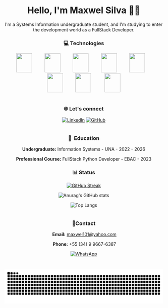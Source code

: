 <div align="center">

<h1>Hello, I'm Maxwel Silva 👋🏻</h1>
<p>
I'm a Systems Information undergraduate student, and I'm studying to enter the development world as a FullStack Developer.
</p>
<h3>💻 Technologies</h3>
<div style="display: inline-block"> 
         <img src="https://cdn.jsdelivr.net/gh/devicons/devicon@latest/icons/python/python-original.svg" height="60" width="50" /> 
         <img src="https://cdn.jsdelivr.net/gh/devicons/devicon@latest/icons/javascript/javascript-plain.svg" height="60" width="50" /> 
         <img src="https://cdn.jsdelivr.net/gh/devicons/devicon@latest/icons/typescript/typescript-original.svg" height="60" width="50" /> 
         <img src="https://cdn.jsdelivr.net/gh/devicons/devicon@latest/icons/html5/html5-original.svg" height="60" width="50" /> 
         <img src="https://cdn.jsdelivr.net/gh/devicons/devicon@latest/icons/css3/css3-original.svg" height="60" width="50" />    
         <img src="https://cdn.jsdelivr.net/gh/devicons/devicon@latest/icons/gulp/gulp-plain.svg" height="60" width="50" /> 
         <img src="https://cdn.jsdelivr.net/gh/devicons/devicon@latest/icons/sass/sass-original.svg" height="60" width="50" /> 
         <img src="https://cdn.jsdelivr.net/gh/devicons/devicon@latest/icons/vuejs/vuejs-original.svg" height="60" width="50" /> 
</div>

#
<h3>🌐 Let's connect</h3>
<div >

[![LinkedIn](https://img.shields.io/badge/LinkedIn-FF0000?style=for-the-badge&logo=linkedin&logoColor=white)](https://www.linkedin.com/in/maxwelsilvas/)
[![GitHub](https://img.shields.io/badge/GitHub-FF0000?style=for-the-badge&logo=github&logoColor=white)](https://github.com/MaxwelSilvas)
</div>

#
<h3>📖  Education</h3>
<div>

**Undergraduate:** Information Systems - UNA - 2022 - 2026

**Professional Course:** FullStack Python Developer - EBAC - 2023
</div>
<h3 align="center" > 📊 Status</h3>
<div>

[![GitHub Streak](https://streak-stats.demolab.com/?user=MaxwelSilvas&theme=dark&background=000000&border=FF0000&dates=FF0000&currStreakLabel=FF0000&fire=FF0000&ring=FF0000&sideNums=FFFFFF)](https://git.io/streak-stats)

![Anurag's GitHub stats](https://github-readme-stats.vercel.app/api?username=MaxwelSilvas&show_icons=true&bg_color=000000&text_color=FFFFFF&title_color=FF0000&border_color=FF0000&icon_color=FF0000)

![Top Langs](https://github-readme-stats-git-masterrstaa-rickstaa.vercel.app/api/top-langs/?username=MaxwelSilvas&layout=compact&bg_color=000000&border_color=FF0000&title_color=FF0000&text_color=FFFFFF)
</div>

#
<h3 align="center" > 👤Contact</h3>
<div style="display:" align="center">

 **Email:** [maxwel101@yahoo.com](mailto:maxwel101@yahoo.com)

 **Phone:** +55 (34) 9 9667-6387

 [![WhatsApp](https://img.shields.io/badge/WhatsApp-25D366?style=for-the-badge&logo=whatsapp&logoColor=white)](https://wa.me/5534996676387)
</div>

#
</div>

<picture>
  <source media="(prefers-color-scheme: dark)" srcset="https://raw.githubusercontent.com/MaxwelSilvas/MaxwelSilvas/output/github-contribution-grid-snake-dark.svg">
  <source media="(prefers-color-scheme: light)" srcset="https://raw.githubusercontent.com/MaxwelSilvas/MaxwelSilvas/output/github-contribution-grid-snake.svg">
  <img alt="github contribution grid snake animation" src="https://raw.githubusercontent.com/MaxwelSilvas/MaxwelSilvas/output/github-contribution-grid-snake.svg">
</picture>
